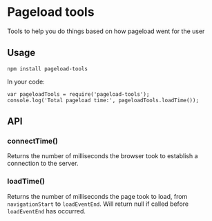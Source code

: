 # Pageload tools

Tools to help you do things based on how pageload went for the user

## Usage
```
npm install pageload-tools
```
In your code:
```
var pageloadTools = require('pageload-tools');
console.log('Total pageload time:', pageloadTools.loadTime());
```

## API
### connectTime()
Returns the number of milliseconds the browser took to establish a connection to the server.

### loadTime()
Returns the number of milliseconds the page took to load, from `navigationStart` to `loadEventEnd`. Will return null if called before `loadEventEnd` has occurred.
